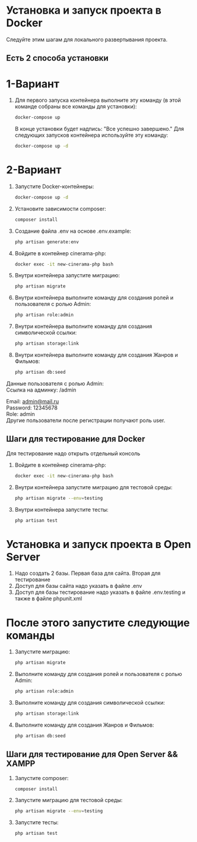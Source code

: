 # Установка и запуск проекта в Docker

Следуйте этим шагам для локального развертывания проекта.

## Есть 2 способа установки

# 1-Вариант

1. Для первого запуска контейнера выполните эту команду (в этой команде собраны все команды для установки):
   ```bash
   docker-compose up
    ```
   В конце установки будет надпись: "Все успешно завершено."
   Для следующих запусков контейнера используйте эту команду:
   ```bash
   docker-compose up -d 
   ```

# 2-Вариант

1. Запустите Docker-контейнеры:
   ```bash
   docker-compose up -d
2. Установите зависимости composer:
   ```bash
   composer install
3. Создание файла .env на основе .env.example:
   ```bash
   php artisan generate:env
4. Войдите в контейнер cinerama-php:
   ```bash
   docker exec -it new-cinerama-php bash
5. Внутри контейнера запустите миграцию:
   ```bash
   php artisan migrate
6. Внутри контейнера выполните команду для создания ролей и пользователя с ролью Admin:
   ```bash
   php artisan role:admin
7. Внутри контейнера выполните команду для создания символической ссылки:
   ```bash
   php artisan storage:link
8. Внутри контейнера выполните команду для создания Жанров и Фильмов:
   ```bash
   php artisan db:seed

Данные пользователя с ролью Admin:<br>
Ссылка на админку: /admin

Email: admin@mail.ru <br>
Password: 12345678 <br>
Role: admin <br>
Другие пользователи после регистрации получают роль user.

## Шаги для тестирование для Docker
Для тестирование надо открыть отдельный консоль
1. Войдите в контейнер cinerama-php:
   ```bash
   docker exec -it new-cinerama-php bash
2. Внутри контейнера запустите миграцию для тестовой среды:
   ```bash
   php artisan migrate --env=testing
3. Внутри контейнера запустите тесты:
   ```bash
   php artisan test

# Установка и запуск проекта в Open Server
1. Надо создать 2 базы. Первая база для сайта. Вторая для тестирование
2. Доступ для базы сайта надо указать в файле .env
3. Доступ для базы тестирование надо указать в файле .env.testing и также в файле phpunit.xml

# После этого запустите следующие команды
1. Запустите миграцию:
   ```bash
   php artisan migrate
2. Выполните команду для создания ролей и пользователя с ролью Admin:
   ```bash
   php artisan role:admin
3. Выполните команду для создания символической ссылки:
   ```bash
   php artisan storage:link
4. Выполните команду для создания Жанров и Фильмов:
   ```bash
   php artisan db:seed

## Шаги для тестирование для Open Server && XAMPP
1. Запустите composer:
   ```bash
   composer install
2. Запустите миграцию для тестовой среды:
   ```bash
   php artisan migrate --env=testing
3. Запустите тесты:
   ```bash
   php artisan test
